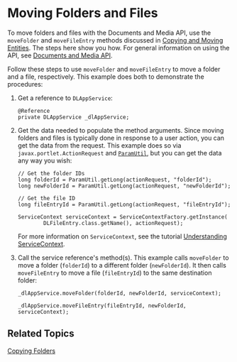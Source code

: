 # Moving Folders and Files [](id=moving-folders-and-files)

To move folders and files with the Documents and Media API, use the `moveFolder` 
and `moveFileEntry` methods discussed in 
[Copying and Moving Entities](liferay.com). 
The steps here show you how. For general information on using the API, see 
[Documents and Media API](liferay.com). 

Follow these steps to use `moveFolder` and `moveFileEntry` to move a folder and 
a file, respectively. This example does both to demonstrate the procedures: 

1.  Get a reference to `DLAppService`: 

        @Reference
        private DLAppService _dlAppService;

2.  Get the data needed to populate the method arguments. Since moving folders 
    and files is typically done in response to a user action, you can get the 
    data from the request. This example does so via 
    `javax.portlet.ActionRequest` and 
    [`ParamUtil`](@platform-ref@/7.2-latest/javadocs/portal-kernel/com/liferay/portal/kernel/util/ParamUtil.html), 
    but you can get the data any way you wish: 

        // Get the folder IDs
        long folderId = ParamUtil.getLong(actionRequest, "folderId");
        long newFolderId = ParamUtil.getLong(actionRequest, "newFolderId");

        // Get the file ID
        long fileEntryId = ParamUtil.getLong(actionRequest, "fileEntryId");

        ServiceContext serviceContext = ServiceContextFactory.getInstance(
                DLFileEntry.class.getName(), actionRequest);

    For more information on `ServiceContext`, see the tutorial 
    [Understanding ServiceContext](/develop/tutorials/-/knowledge_base/7-2/understanding-servicecontext). 

3.  Call the service reference's method(s). This example calls `moveFolder` to 
    move a folder (`folderId`) to a different folder (`newFolderId`). It then 
    calls `moveFileEntry` to move a file (`fileEntryId`) to the same destination 
    folder: 

        _dlAppService.moveFolder(folderId, newFolderId, serviceContext);

        _dlAppService.moveFileEntry(fileEntryId, newFolderId, serviceContext);

## Related Topics [](id=related-topics)

[Copying Folders](liferay.com)
